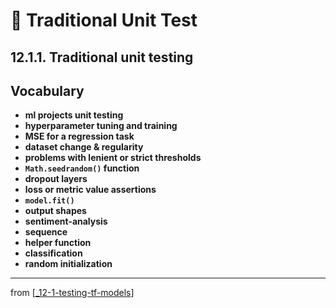 # 💊 Traditional Unit Test

## 12.1.1. Traditional unit testing

## **Vocabulary**

- **ml projects unit testing**
- **hyperparameter tuning and training**
- **MSE for a regression task**
- **dataset change & regularity**
- **problems with lenient or strict thresholds**
- **`Math.seedrandom()` function**
- **dropout layers**
- **loss or metric value assertions**
- **`model.fit()`**
- **output shapes**
- **sentiment-analysis**
- **sequence**
- **helper function**
- **classification**
- **random initialization**

---
from [[_12-1-testing-tf-models]]

[//begin]: # "Autogenerated link references for markdown compatibility"
[_12-1-testing-tf-models]: _12-1-testing-tf-models.md "💊 Testing TF.js Models"
[//end]: # "Autogenerated link references"
